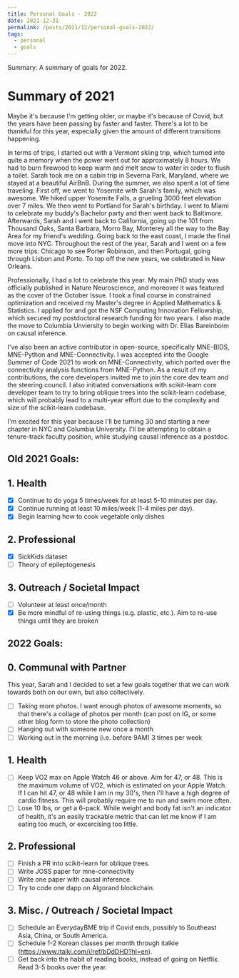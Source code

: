 ```yaml
---
title: Personal Goals - 2022
date: 2021-12-31
permalink: /posts/2021/12/personal-goals-2022/
tags:
  - personal
  - goals
---
```


Summary: A summary of goals for 2022.

# Summary of 2021
Maybe it's because I'm getting older, or maybe it's because of Covid, but the years have been passing by faster and faster. There's a lot to be thankful for this year, especially given the amount of different transitions happening.

In terms of trips, I started out with a Vermont skiing trip, which turned into quite a memory when the power went out for approximately 8 hours. We had to burn firewood to keep warm and melt snow to water in order to flush a toilet. Sarah took me on a cabin trip in Severna Park, Maryland, where we stayed at a beautiful AirBnB. During the summer, we also spent a lot of time traveling. First off, we went to Yosemite with Sarah's family, which was awesome. We hiked upper Yosemite Falls, a grueling 3000 feet elevation over 7 miles. We then went to Portland for Sarah's birthday. I went to Miami to celebrate my buddy's Bachelor party and then went back to Baltimore. Afterwards, Sarah and I went back to California, going up the 101 from Thousand Oaks, Santa Barbara, Morro Bay, Monterey all the way to the Bay Area for my friend's wedding. Going back to the east coast, I made the final move into NYC. Throughout the rest of the year, Sarah and I went on a few more trips: Chicago to see Porter Robinson, and then Portugal, going through Lisbon and Porto. To top off the new years, we celebrated in New Orleans.

Professionally, I had a lot to celebrate this year. My main PhD study was officially published in Nature Neuroscience, and moreover it was featured as the cover of the October Issue. I took a final course in constrained optimization and received my Master's degree in Applied Mathematics & Statistics. I applied for and got the NSF Computing Innovation Fellowship, which secured my postdoctoral research funding for two years. I also made the move to Columbia Unviersity to begin working with Dr. Elias Bareinboim on causal inference.

I've also been an active contributor in open-source, specifically MNE-BIDS, MNE-Python and MNE-Connectivity. I was accepted into the Google Summer of Code 2021 to work on MNE-Connectivity, which ported over the connectivity analysis functions from MNE-Python. As a result of my contributions, the core developers invited me to join the core dev team and the steering council. I also initiated conversations with scikit-learn core developer team to try to bring oblique trees into the scikit-learn codebase, which will probably lead to a multi-year effort due to the complexity and size of the scikit-learn codebase.

I'm excited for this year because I'll be turning 30 and starting a new chapter in NYC and Columbia University. I'll be attempting to obtain a tenure-track faculty position, while studying causal inference as a postdoc.

## Old 2021 Goals:
## 1. Health

- [X] Continue to do yoga 5 times/week for at least 5-10 minutes per day.
- [X] Continue running at least 10 miles/week (1-4 miles per day).
- [X] Begin learning how to cook vegetable only dishes

## 2. Professional

- [X] SickKids dataset
- [ ] Theory of epileptogenesis

## 3. Outreach / Societal Impact

- [ ] Volunteer at least once/month
- [X] Be more mindful of re-using things (e.g. plastic, etc.). Aim to re-use things until they are broken

## 2022 Goals:

## 0. Communal with Partner

This year, Sarah and I decided to set a few goals together that we can work towards both on our own, but also collectively.

- [ ] Taking more photos. I want enough photos of awesome moments, so that there's a collage of photos per month (can post on IG, or some other blog form to store the photo collection)
- [ ] Hanging out with someone new once a month
- [ ] Working out in the morning (i.e. before 9AM) 3 times per week

## 1. Health

- [ ] Keep VO2 max on Apple Watch 46 or above. Aim for 47, or 48. This is the maximum volume of VO2, which is estimated on your Apple Watch. If I can hit 47, or 48 while I am in my 30's, then I'll have a high degree of cardio fitness. This will probably require me to run and swim more often.
- [ ] Lose 10 lbs, or get a 6-pack. While weight and body fat isn't an indicator of health, it's an easily trackable metric that can let me know if I am eating too much, or excercising too little.

## 2. Professional

- [ ] Finish a PR into scikit-learn for oblique trees.
- [ ] Write JOSS paper for mne-connectivity
- [ ] Write one paper with causal inference.
- [ ] Try to code one dapp on Algorand blockchain.

## 3. Misc. / Outreach / Societal Impact

- [ ] Schedule an EverydayBME trip if Covid ends, possibly to Southeast Asia, China, or South America.
- [ ] Schedule 1-2 Korean classes per month through italkie (https://www.italki.com/i/ref/bDdDHD?hl=en).
- [ ] Get back into the habit of reading books, instead of going on Netflix. Read 3-5 books over the year.